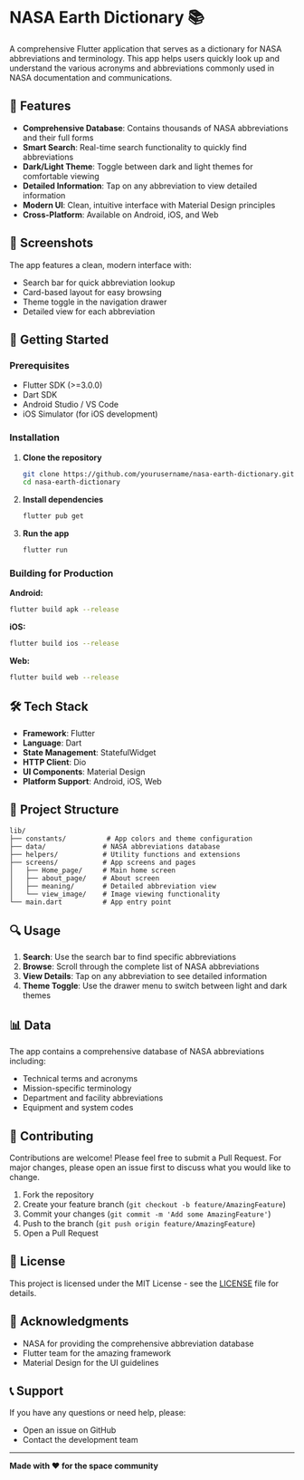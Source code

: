 # NASA Earth Dictionary 📚

A comprehensive Flutter application that serves as a dictionary for NASA abbreviations and terminology. This app helps users quickly look up and understand the various acronyms and abbreviations commonly used in NASA documentation and communications.

## 🌟 Features

- **Comprehensive Database**: Contains thousands of NASA abbreviations and their full forms
- **Smart Search**: Real-time search functionality to quickly find abbreviations
- **Dark/Light Theme**: Toggle between dark and light themes for comfortable viewing
- **Detailed Information**: Tap on any abbreviation to view detailed information
- **Modern UI**: Clean, intuitive interface with Material Design principles
- **Cross-Platform**: Available on Android, iOS, and Web

## 📱 Screenshots

The app features a clean, modern interface with:
- Search bar for quick abbreviation lookup
- Card-based layout for easy browsing
- Theme toggle in the navigation drawer
- Detailed view for each abbreviation

## 🚀 Getting Started

### Prerequisites

- Flutter SDK (>=3.0.0)
- Dart SDK
- Android Studio / VS Code
- iOS Simulator (for iOS development)

### Installation

1. **Clone the repository**
   ```bash
   git clone https://github.com/yourusername/nasa-earth-dictionary.git
   cd nasa-earth-dictionary
   ```

2. **Install dependencies**
   ```bash
   flutter pub get
   ```

3. **Run the app**
   ```bash
   flutter run
   ```

### Building for Production

**Android:**
```bash
flutter build apk --release
```

**iOS:**
```bash
flutter build ios --release
```

**Web:**
```bash
flutter build web --release
```

## 🛠️ Tech Stack

- **Framework**: Flutter
- **Language**: Dart
- **State Management**: StatefulWidget
- **HTTP Client**: Dio
- **UI Components**: Material Design
- **Platform Support**: Android, iOS, Web

## 📁 Project Structure

```
lib/
├── constants/          # App colors and theme configuration
├── data/              # NASA abbreviations database
├── helpers/           # Utility functions and extensions
├── screens/           # App screens and pages
│   ├── Home_page/     # Main home screen
│   ├── about_page/    # About screen
│   ├── meaning/       # Detailed abbreviation view
│   └── view_image/    # Image viewing functionality
└── main.dart          # App entry point
```

## 🔍 Usage

1. **Search**: Use the search bar to find specific abbreviations
2. **Browse**: Scroll through the complete list of NASA abbreviations
3. **View Details**: Tap on any abbreviation to see detailed information
4. **Theme Toggle**: Use the drawer menu to switch between light and dark themes

## 📊 Data

The app contains a comprehensive database of NASA abbreviations including:
- Technical terms and acronyms
- Mission-specific terminology
- Department and facility abbreviations
- Equipment and system codes

## 🤝 Contributing

Contributions are welcome! Please feel free to submit a Pull Request. For major changes, please open an issue first to discuss what you would like to change.

1. Fork the repository
2. Create your feature branch (`git checkout -b feature/AmazingFeature`)
3. Commit your changes (`git commit -m 'Add some AmazingFeature'`)
4. Push to the branch (`git push origin feature/AmazingFeature`)
5. Open a Pull Request

## 📝 License

This project is licensed under the MIT License - see the [LICENSE](LICENSE) file for details.

## 🙏 Acknowledgments

- NASA for providing the comprehensive abbreviation database
- Flutter team for the amazing framework
- Material Design for the UI guidelines

## 📞 Support

If you have any questions or need help, please:
- Open an issue on GitHub
- Contact the development team

---

**Made with ❤️ for the space community**
